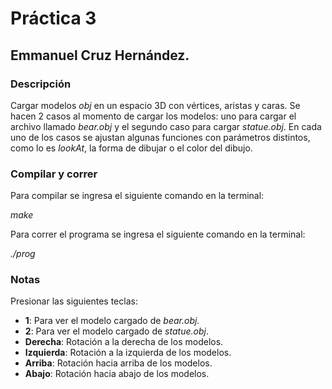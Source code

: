 # Práctica 3
## Emmanuel Cruz Hernández.

### Descripción
Cargar modelos _obj_ en un espacio 3D con vértices, aristas y caras. Se hacen 2 casos al momento de cargar los modelos: uno para cargar el archivo llamado _bear.obj_ y el segundo caso para cargar _statue.obj_. En cada uno de los casos se ajustan algunas funciones con parámetros distintos, como lo es _lookAt_, la forma de dibujar o el color del dibujo.

### Compilar y correr
Para compilar se ingresa el siguiente comando en la terminal:

_make_

Para correr el programa se ingresa el siguiente comando en la terminal:

_./prog_

### Notas
Presionar las siguientes teclas:
* **1**: Para ver el modelo cargado de _bear.obj_.
* **2**: Para ver el modelo cargado de _statue.obj_.
* **Derecha**: Rotación a la derecha de los modelos.
* **Izquierda**: Rotación a la izquierda de los modelos.
* **Arriba**: Rotación hacia arriba de los modelos.
* **Abajo**: Rotación hacia abajo de los modelos.

